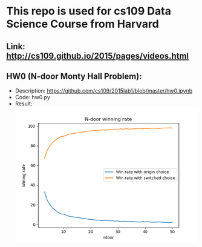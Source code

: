 # This repo is used for cs109 Data Science Course from Harvard
## Link: http://cs109.github.io/2015/pages/videos.html 

## HW0 (N-door Monty Hall Problem):
* Description: https://github.com/cs109/2015lab1/blob/master/hw0.ipynb
* Code: hw0.py
* Result:
![HW0](HW0.png)